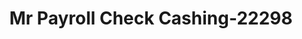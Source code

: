 ---
f_zip-code: 73533
f_state-code: OK
title: Mr Payroll Check Cashing-22298
f_phone: 580-252-9222
f_city-only: Duncan
f_address: 1815 N Highway 81 Duncan
f_location-unique-id: '22298'
slug: mr-payroll-check-cashing-22298
updated-on: '2024-05-30T13:46:58.046Z'
created-on: '2024-05-30T13:36:59.803Z'
published-on: '2024-05-30T13:54:32.469Z'
f_city-state: cms/city/duncan-ok.md
f_company: cms/company/mr-payroll-check-cashing.md
f_state: cms/state/oklahoma.md
layout: '[payday-loan].html'
tags: payday-loan
---